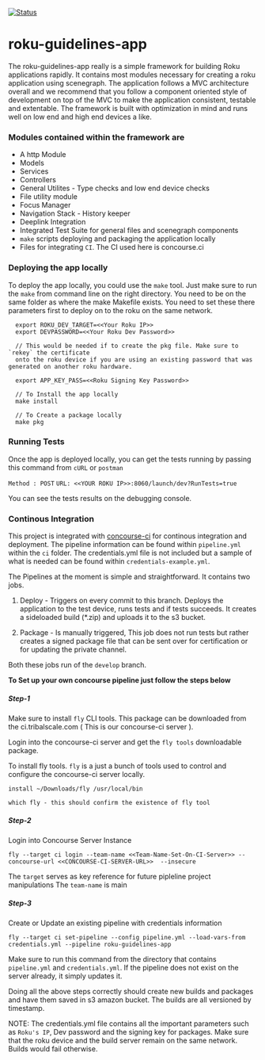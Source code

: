 [![Status](http://ci.tribalscale.com/api/v1/teams/main/pipelines/roku-guidelines-pipeline/jobs/deploy-roku-guidelines-apps/badge)](http://ci.tribalscale.com/api/v1/teams/main/pipelines/roku-guidelines-pipeline/jobs/deploy-roku-guidelines-apps/badge)

# roku-guidelines-app

The roku-guidelines-app really is a simple framework for building Roku applications rapidly. It contains most modules necessary
for creating a roku application using scenegraph. The application follows a MVC architecture overall and we recommend that you
follow a component oriented style of development on top of the MVC to make the application consistent, testable and extentable. The
framework is built with optimization in mind and runs well on low end and high end devices a like.

### Modules contained within the framework are

* A http Module
* Models
* Services
* Controllers
* General Utilites - Type checks and low end device checks
* File utility module
* Focus Manager
* Navigation Stack - History keeper
* Deeplink Integration
* Integrated Test Suite for general files and scenegraph components
* `make` scripts deploying and packaging the application locally
* Files for integrating `CI`. The CI used here is concourse.ci

### Deploying the app locally

To deploy the app locally, you could use the `make` tool. Just make sure to run the `make` from command line on the right directory.
You need to be on the same folder as where the make Makefile exists. You need to set these there parameters first to deploy on to the
roku on the same network.

```
  export ROKU_DEV_TARGET=<<Your Roku IP>>
  export DEVPASSWORD=<<Your Roku Dev Password>>

  // This would be needed if to create the pkg file. Make sure to `rekey` the certificate
  onto the roku device if you are using an existing password that was generated on another roku hardware.

  export APP_KEY_PASS=<<Roku Signing Key Password>>

  // To Install the app locally
  make install

  // To Create a package locally
  make pkg
```

### Running Tests

Once the app is deployed locally, you can get the tests running by passing this command from `cURL` or `postman`

`Method : POST`
`URL: <<YOUR ROKU IP>>:8060/launch/dev?RunTests=true`

You can see the tests results on the debugging console.

### Continous Integration

This project is integrated with [concourse-ci](https://concourse-ci.org/) for continous integration and deployment. The pipeline information
can be found within `pipeline.yml` within the `ci` folder. The credentials.yml file is not included but a sample of what is needed can be
found within `credentials-example.yml`.

The Pipelines at the moment is simple and straightforward. It contains two jobs.

  1) Deploy - Triggers on every commit to this branch. Deploys the application to the test device, runs tests and if tests succeeds.
  It creates a sideloaded build (*.zip) and uploads it to the s3 bucket.

  2) Package - Is manually triggered, This job does not run tests but rather creates a signed package file that can be sent over for
  certification or for updating the private channel.

Both these jobs run of the `develop` branch.

**To Set up your own concourse pipeline just follow the steps below**

##### Step-1

Make sure to install `fly` CLI tools. This package can be downloaded from the ci.tribalscale.com ( This is our concourse-ci server ).

Login into the concourse-ci server and get the `fly tools` downloadable package.

To install fly tools. `fly` is a just a bunch of tools used to control and configure the concourse-ci server locally.

```
install ~/Downloads/fly /usr/local/bin

which fly - this should confirm the existence of fly tool
```

##### Step-2

Login into Concourse Server Instance

```
fly --target ci login --team-name <<Team-Name-Set-On-CI-Server>> --concourse-url <<CONCOURSE-CI-SERVER-URL>>  --insecure
```
The `target` serves as key reference for future pipleline project manipulations
The `team-name` is main

##### Step-3

Create or Update an existing pipeline with credentials information

```
fly --target ci set-pipeline --config pipeline.yml --load-vars-from credentials.yml --pipeline roku-guidelines-app
```

Make sure to run this command from the directory that contains `pipeline.yml` and `credentials.yml`. If the pipeline does not exist on
the server already, it simply updates it.

Doing all the above steps correctly should create new builds and packages and have them saved in s3 amazon bucket. The builds are all versioned by
timestamp.

NOTE: The credentials.yml file contains all the important parameters such as `Roku's IP`, Dev password and the signing key for packages. Make sure that
the roku device and the build server remain on the same network. Builds would fail otherwise.
